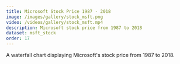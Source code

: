 ```yaml
---
title: Microsoft Stock Price 1987 - 2018
image: /images/gallery/stock_msft.png
video: /videos/gallery/stock_msft.mp4
description: Microsoft stock price from 1987 to 2018
dataset: msft_stock
order: 17
---
```


A waterfall chart displaying Microsoft's stock price from 1987 to 2018.